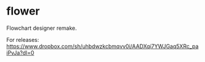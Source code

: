 # flower
Flowchart designer remake.

For releases:  
https://www.dropbox.com/sh/uhbdwzkcbmqvv0i/AADXqi7YWJGaq5XRc_paiPvJa?dl=0
